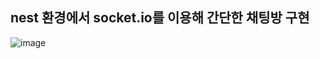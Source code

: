 ## nest 환경에서 socket.io를 이용해 간단한 채팅방 구현

![image](https://user-images.githubusercontent.com/46738141/150995180-e60aabf7-5ecf-4df9-931e-2db755fe4841.png)

